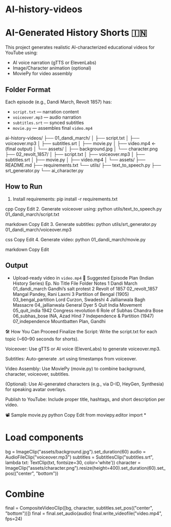 # AI-history-videos

# AI-Generated History Shorts 🇮🇳

This project generates realistic AI-characterized educational videos for YouTube using:
- AI voice narration (gTTS or ElevenLabs)
- Image/Character animation (optional)
- MoviePy for video assembly

## Folder Format
Each episode (e.g., Dandi March, Revolt 1857) has:
- `script.txt` — narration content
- `voiceover.mp3` — audio narration
- `subtitles.srt` — synced subtitles
- `movie.py` — assembles final `video.mp4`

ai-history-videos/
├── 01_dandi_march/
│   ├── script.txt
│   ├── voiceover.mp3
│   ├── subtitles.srt
│   ├── movie.py
│   ├── video.mp4  ← (final output)
│   └── assets/
│       ├── background.jpg
│       └── character.png
├── 02_revolt_1857/
│   ├── script.txt
│   ├── voiceover.mp3
│   ├── subtitles.srt
│   ├── movie.py
│   ├── video.mp4
│   └── assets/
├── README.md
├── requirements.txt
└── utils/
    ├── text_to_speech.py
    ├── srt_generator.py
    └── ai_character.py


## How to Run
1. Install requirements:
pip install -r requirements.txt

cpp
Copy
Edit
2. Generate voiceover using:
python utils/text_to_speech.py 01_dandi_march/script.txt

markdown
Copy
Edit
3. Generate subtitles:
python utils/srt_generator.py 01_dandi_march/voiceover.mp3

css
Copy
Edit
4. Generate video:
python 01_dandi_march/movie.py

markdown
Copy
Edit

## Output
- Upload-ready video in `video.mp4`
🧠 Suggested Episode Plan (Indian History Series)
Ep. No	Title	File Folder	Notes
1	Dandi March	01_dandi_march	Gandhi’s salt protest
2	Revolt of 1857	02_revolt_1857	Mangal Pandey, Rani Laxmi
3	Partition of Bengal (1905)	03_bengal_partition	Lord Curzon, Swadeshi
4	Jallianwala Bagh Massacre	04_jallianwala	General Dyer
5	Quit India Movement	05_quit_india	1942 Congress revolution
6	Role of Subhas Chandra Bose	06_subhas_bose	INA, Azad Hind
7	Independence & Partition (1947)	07_independence	Mountbatten Plan, Gandhi

🛠 How You Can Proceed
Finalize the Script: Write the script.txt for each topic (~60–90 seconds for shorts).

Voiceover: Use gTTS or AI voice (ElevenLabs) to generate voiceover.mp3.

Subtitles: Auto-generate .srt using timestamps from voiceover.

Video Assembly: Use MoviePy (movie.py) to combine background, character, voiceover, subtitles.

(Optional): Use AI-generated characters (e.g., via D-ID, HeyGen, Synthesia) for speaking avatar overlays.

Publish to YouTube: Include proper title, hashtags, and short description per video.

📽️ Sample movie.py
python
Copy
Edit
from moviepy.editor import *

# Load components
bg = ImageClip("assets/background.jpg").set_duration(60)
audio = AudioFileClip("voiceover.mp3")
subtitles = SubtitlesClip("subtitles.srt", lambda txt: TextClip(txt, fontsize=30, color='white'))
character = ImageClip("assets/character.png").resize(height=400).set_duration(60).set_pos(("center", "bottom"))

# Combine
final = CompositeVideoClip([bg, character, subtitles.set_pos(("center", "bottom"))])
final = final.set_audio(audio)
final.write_videofile("video.mp4", fps=24)
